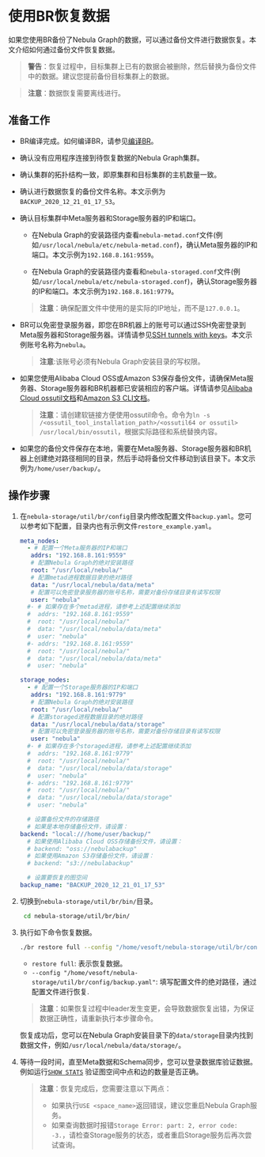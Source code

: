 # 使用BR恢复数据

如果您使用BR备份了Nebula Graph的数据，可以通过备份文件进行数据恢复。本文介绍如何通过备份文件恢复数据。

>**警告**：恢复过程中，目标集群上已有的数据会被删除，然后替换为备份文件中的数据。建议您提前备份目标集群上的数据。

>**注意**：数据恢复需要离线进行。

## 准备工作

- BR编译完成。如何编译BR，请参见[编译BR](2.compile-br.md)。

- 确认没有应用程序连接到待恢复数据的Nebula Graph集群。

- 确认集群的拓扑结构一致，即原集群和目标集群的主机数量一致。

- 确认进行数据恢复的备份文件名称。本文示例为`BACKUP_2020_12_21_01_17_53`。

- 确认目标集群中Meta服务器和Storage服务器的IP和端口。
  
  - 在Nebula Graph的安装路径内查看`nebula-metad.conf`文件(例如`/usr/local/nebula/etc/nebula-metad.conf`)，确认Meta服务器的IP和端口。本文示例为`192.168.8.161:9559`。
  
  - 在Nebula Graph的安装路径内查看和`nebula-storaged.conf`文件(例如`/usr/local/nebula/etc/nebula-storaged.conf`)，确认Storage服务器的IP和端口。本文示例为`192.168.8.161:9779`。
  
  >**注意**：确保配置文件中使用的是实际的IP地址，而不是`127.0.0.1`。

- BR可以免密登录服务器，即您在BR机器上的账号可以通过SSH免密登录到Meta服务器和Storage服务器。详情请参见[SSH tunnels with keys](http://alexander.holbreich.org/ssh-tunnel-without-password/)。本文示例账号名称为`nebula`。
  >**注意**:该账号必须有Nebula Graph安装目录的写权限。

- 如果您使用Alibaba Cloud OSS或Amazon S3保存备份文件，请确保Meta服务器、Storage服务器和BR机器都已安装相应的客户端。详情请参见[Alibaba Cloud ossutil文档](https://www.alibabacloud.com/help/zh/doc-detail/120075.htm#concept-303829)和[Amazon S3 CLI文档](https://docs.amazonaws.cn/cli/latest/userguide/cli-services-s3.html)。
  >**注意**：请创建软链接方便使用ossutil命令。命令为`ln -s /<ossutil_tool_installation_path>/<ossutil64 or ossutil> /usr/local/bin/ossutil`，根据实际路径和系统替换内容。

- 如果您的备份文件保存在本地，需要在Meta服务器、Storage服务器和BR机器上创建绝对路径相同的目录，然后手动将备份文件移动到该目录下。本文示例为`/home/user/backup/`。

## 操作步骤

1. 在`nebula-storage/util/br/config`目录内修改配置文件`backup.yaml`。您可以参考如下配置，目录内也有示例文件`restore_example.yaml`。

   ```yaml
   meta_nodes:
     - # 配置一个Meta服务器的IP和端口
      addrs: "192.168.8.161:9559"
      # 配置Nebula Graph的绝对安装路径
      root: "/usr/local/nebula/"
      # 配置metad进程数据目录的绝对路径
      data: "/usr/local/nebula/data/meta"
      # 配置可以免密登录服务器的账号名称，需要对备份存储目录有读写权限
      user: "nebula"
     #- # 如果存在多个metad进程，请参考上述配置继续添加
     #  addrs: "192.168.8.161:9559"
     #  root: "/usr/local/nebula/"
     #  data: "/usr/local/nebula/data/meta"
     #  user: "nebula"
     #- addrs: "192.168.8.161:9559"
     #  root: "/usr/local/nebula/"
     #  data: "/usr/local/nebula/data/meta"
     #  user: "nebula"

   storage_nodes:
     - # 配置一个Storage服务器的IP和端口
      addrs: "192.168.8.161:9779"
      # 配置Nebula Graph的绝对安装路径
      root: "/usr/local/nebula/"
      # 配置storaged进程数据目录的绝对路径
      data: "/usr/local/nebula/data/storage"
      # 配置可以免密登录服务器的账号名称，需要对备份存储目录有读写权限
      user: "nebula"
     #- # 如果存在多个storaged进程，请参考上述配置继续添加
     #  addrs: "192.168.8.161:9779"
     #  root: "/usr/local/nebula/"
     #  data: "/usr/local/nebula/data/storage"
     #  user: "nebula"
     #- addrs: "192.168.8.161:9779"
     #  root: "/usr/local/nebula/"
     #  data: "/usr/local/nebula/data/storage"
     #  user: "nebula"

     # 设置备份文件的存储路径
     # 如果是本地存储备份文件，请设置： 
   backend: "local:///home/user/backup/"
     # 如果使用Alibaba Cloud OSS存储备份文件，请设置：
     # backend: "oss://nebulabackup"
     # 如果使用Amazon S3存储备份文件，请设置：
     # backend: "s3://nebulabackup"

     # 设置要恢复的图空间
   backup_name: "BACKUP_2020_12_21_01_17_53"
    ```

2. 切换到`nebula-storage/util/br/bin/`目录。

   ```bash
    cd nebula-storage/util/br/bin/
   ```

3. 执行如下命令恢复数据。

   ```bash
   ./br restore full --config "/home/vesoft/nebula-storage/util/br/config/backup.yaml"
   ```

   - `restore full`: 表示恢复数据。
   - `--config "/home/vesoft/nebula-storage/util/br/config/backup.yaml"`: 填写配置文件的绝对路径，通过配置文件进行恢复.
  
   >**注意**：如果恢复过程中leader发生变更，会导致数据恢复出错，为保证数据正确性，请重新执行本步骤命令。

   恢复成功后，您可以在Nebula Graph安装目录下的`data/storage`目录内找到数据文件，例如`/usr/local/nebula/data/storage/`。

4. 等待一段时间，直至Meta数据和Schema同步，您可以登录数据库验证数据。例如运行[`SHOW STATS`](../../3.ngql-guide/7.general-query-statements/6.show/14.show-stats/) 验证图空间中点和边的数量是否正确。

   >**注意**：恢复完成后，您需要注意以下两点：
    >
    >- 如果执行`USE <space_name>`返回错误，建议您重启Nebula Graph服务。
    >- 如果查询数据时报错`Storage Error: part: 2, error code: -3.`，请检查Storage服务的状态，或者重启Storage服务后再次尝试查询。
